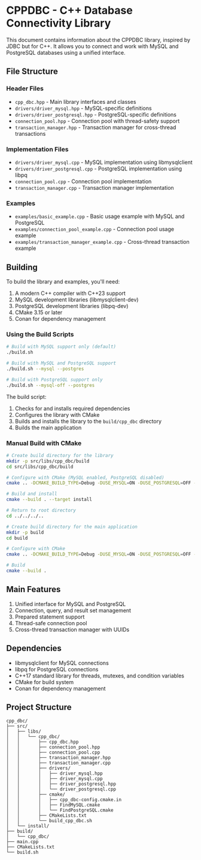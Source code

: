 # CPPDBC - C++ Database Connectivity Library

This document contains information about the CPPDBC library, inspired by JDBC but for C++. It allows you to connect and work with MySQL and PostgreSQL databases using a unified interface.

## File Structure

### Header Files
- `cpp_dbc.hpp` - Main library interfaces and classes
- `drivers/driver_mysql.hpp` - MySQL-specific definitions
- `drivers/driver_postgresql.hpp` - PostgreSQL-specific definitions
- `connection_pool.hpp` - Connection pool with thread-safety support
- `transaction_manager.hpp` - Transaction manager for cross-thread transactions

### Implementation Files
- `drivers/driver_mysql.cpp` - MySQL implementation using libmysqlclient
- `drivers/driver_postgresql.cpp` - PostgreSQL implementation using libpq
- `connection_pool.cpp` - Connection pool implementation
- `transaction_manager.cpp` - Transaction manager implementation

### Examples
- `examples/basic_example.cpp` - Basic usage example with MySQL and PostgreSQL
- `examples/connection_pool_example.cpp` - Connection pool usage example
- `examples/transaction_manager_example.cpp` - Cross-thread transaction example

## Building

To build the library and examples, you'll need:

1. A modern C++ compiler with C++23 support
2. MySQL development libraries (libmysqlclient-dev)
3. PostgreSQL development libraries (libpq-dev)
4. CMake 3.15 or later
5. Conan for dependency management

### Using the Build Scripts

```bash
# Build with MySQL support only (default)
./build.sh

# Build with MySQL and PostgreSQL support
./build.sh --mysql --postgres

# Build with PostgreSQL support only
./build.sh --mysql-off --postgres
```

The build script:
1. Checks for and installs required dependencies
2. Configures the library with CMake
3. Builds and installs the library to the `build/cpp_dbc` directory
4. Builds the main application

### Manual Build with CMake

```bash
# Create build directory for the library
mkdir -p src/libs/cpp_dbc/build
cd src/libs/cpp_dbc/build

# Configure with CMake (MySQL enabled, PostgreSQL disabled)
cmake .. -DCMAKE_BUILD_TYPE=Debug -DUSE_MYSQL=ON -DUSE_POSTGRESQL=OFF -DCMAKE_INSTALL_PREFIX="../../../../build/cpp_dbc"

# Build and install
cmake --build . --target install

# Return to root directory
cd ../../../..

# Create build directory for the main application
mkdir -p build
cd build

# Configure with CMake
cmake .. -DCMAKE_BUILD_TYPE=Debug -DUSE_MYSQL=ON -DUSE_POSTGRESQL=OFF -DCMAKE_PREFIX_PATH=../build/cpp_dbc

# Build
cmake --build .
```

## Main Features

1. Unified interface for MySQL and PostgreSQL
2. Connection, query, and result set management
3. Prepared statement support
4. Thread-safe connection pool
5. Cross-thread transaction manager with UUIDs

## Dependencies

- libmysqlclient for MySQL connections
- libpq for PostgreSQL connections
- C++17 standard library for threads, mutexes, and condition variables
- CMake for build system
- Conan for dependency management

## Project Structure

```
cpp_dbc/
├── src/
│   ├── libs/
│   │   └── cpp_dbc/
│   │       ├── cpp_dbc.hpp
│   │       ├── connection_pool.hpp
│   │       ├── connection_pool.cpp
│   │       ├── transaction_manager.hpp
│   │       ├── transaction_manager.cpp
│   │       ├── drivers/
│   │       │   ├── driver_mysql.hpp
│   │       │   ├── driver_mysql.cpp
│   │       │   ├── driver_postgresql.hpp
│   │       │   └── driver_postgresql.cpp
│   │       ├── cmake/
│   │       │   ├── cpp_dbc-config.cmake.in
│   │       │   ├── FindMySQL.cmake
│   │       │   └── FindPostgreSQL.cmake
│   │       ├── CMakeLists.txt
│   │       └── build_cpp_dbc.sh
│   └── install/
├── build/
│   └── cpp_dbc/
├── main.cpp
├── CMakeLists.txt
└── build.sh
